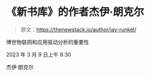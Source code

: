 # 《新书库》的作者杰伊·朗克尔

> 原文：<https://thenewstack.io/author/jay-runkel/>

博世物联网和应用驱动分析的重要性

2023 年 3 月 9 日上午 8:30

杰伊·朗克尔